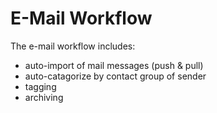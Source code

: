 # E-Mail Workflow

The e-mail workflow includes:
- auto-import of mail messages (push & pull)
- auto-catagorize by contact group of sender
- tagging 
- archiving

